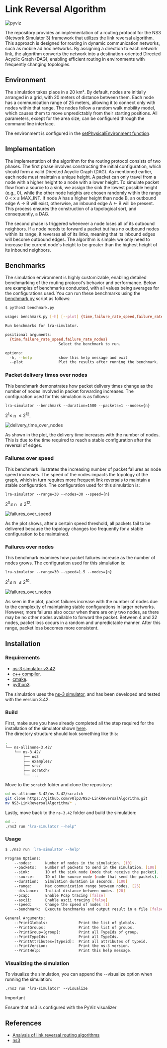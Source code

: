 # Link Reversal Algorithm

![pyviz](docs/pyviz.png)

The repository provides an implementation of a routing protocol for the NS3 (Network Simulator 3) framework that utilizes the link reversal algorithm. This approach is designed for routing in dynamic communication networks, such as mobile ad hoc networks. By assigning a direction to each network link, the algorithm converts the network into a destination-oriented Directed Acyclic Graph (DAG), enabling efficient routing in environments with frequently changing topologies.

## Environment

The simulation takes place in a 20 km². By default, nodes are initially arranged in a grid, with 20 meters of distance between them. Each node has a communication range of 25 meters, allowing it to connect only with nodes within that range. The nodes follow a random walk mobility model, which causes them to move unpredictably from their starting positions. All parameters, except for the area size, can be configured through the command line interface.

The environment is configured in the [setPhysicalEnvironment function](src/simulation-helper.cc#L32).

## Implementation

The implementation of the algorithm for the routing protocol consists of two phases. The first phase involves constructing the initial configuration, which should form a valid Directed Acyclic Graph (DAG). As mentioned earlier, each node must maintain a unique height. A packet can only travel from a node with a higher height to a node with a lower height. To simulate packet flow from a source to a sink, we assign the sink the lowest possible height (e.g., 0), while the other node heights are chosen randomly within the range 0 $<$ x $\leq$ MAX_INT. If node A has a higher height than node B, an outbound edge A $\rightarrow$ B will exist, otherwise, an inbound edge A $\leftarrow$ B will be present. This process ensures the construction of a topological sort, and consequently, a DAG.

The second phase is triggered whenever a node loses all of its outbound neighbors. If a node needs to forward a packet but has no outbound nodes within its range, it reverses all of its links, meaning that its inbound edges will become outbound edges. The algorithm is simple: we only need to increase the current node's height to be greater than the highest height of its inbound neighbors.

## Benchmarks

The simulation environment is highly customizable, enabling detailed benchmarking of the routing protocol's behavior and performance. Below are examples of benchmarks conducted, with all values being averages for the configurations used. You can run these benchmarks using the [benchmark.py](benchmark.py) script as follows:

```bash
$ python3 benchmark.py 

usage: benchmark.py [-h] [--plot] {time,failure_rate_speed,failure_rate_nodes}

Run benchmarks for lra-simulator.

positional arguments:
  {time,failure_rate_speed,failure_rate_nodes}
                        Select the benchmark to run.

options:
  -h, --help            show this help message and exit
  --plot                Plot the results after running the benchmark.

```

### Packet delivery times over nodes

This benchmark demonstrates how packet delivery times change as the number of nodes involved in packet forwarding increases. The configuration used for this simulation is as follows:

```
lra-simulator --benchmark --duration=1500 --packets=1 --nodes={n}
```

$2^1 \leq$ n $\leq 2^{12}$.

![delivery_time_over_nodes](docs/delivery_time.png)

As shown in the plot, the delivery time increases with the number of nodes. This is due to the time required to reach a stable configuration after the reversal of edges.   

### Failures over speed

This benchmark illustrates the increasing number of packet failures as node speed increases. The speed of the nodes impacts the topology of the graph, which in turn requires more frequent link reversals to maintain a stable configuration. The configuration used for this simulation is:

```
lra-simulator --range=30 --nodes=30 --speed={n}
```

$2^0 \leq$ n $\leq 2^{12}$.


![failures_over_speed](docs/failures_over_speed.png)

As the plot shows, after a certain speed threshold, all packets fail to be delivered because the topology changes too frequently for a stable configuration to be maintained.

### Failures over nodes

This benchmark examines how packet failures increase as the number of nodes grows. The configuration used for this simulation is:

```
lra-simulator --range=30 --speed=1.5 --nodes={n}
```

$2^1 \leq$ n $\leq 2^{10}$.

![failures_over_nodes](docs/failures_over_nodes.png)

As seen in the plot, packet failures increase with the number of nodes due to the complexity of maintaining stable configurations in larger networks. However, more failures also occur when there are only two nodes, as there may be no other nodes available to forward the packet. Between 4 and 32 nodes, packet loss occurs in a random and unpredictable manner. After this range, packet loss becomes more consistent.

## Installation

### Requirements

- [ns-3 simulator v3.42](https://www.nsnam.org/).
- [c++ compiler](https://gcc.gnu.org/).
- [cmake](https://cmake.org/).
- [python3](https://www.python.org/).

The simulation uses the [ns-3 simulator](https://www.nsnam.org/), and has been developed and tested with the version 3.42.

### Build

First, make sure you have already completed all the step required for the installation of the simulator shown [here](https://www.nsnam.org/docs/release/3.42/tutorial/html/index.html).  
The directory structure should look something like this:

```bash
.
└── ns-allinone-3.42/
    └── ns-3.42/
        ├── ns3
        ├── examples/
        ├── src/
        ├── scratch/
        └── ...
```

Move to the `scratch` folder and clone the repository:

```bash
cd ns-allinone-3.42/ns-3.42/scratch
git clone https://github.com/v0lp3/NS3-LinkReversalAlgorithm.git
mv NS3-LinkReversalAlgorithm/* .
```

Lastly, move back to the `ns-3.42` folder and build the simulation:

```bash
cd ..
./ns3 run "lra-simulator --help"
```

### Usage

```bash
$ ./ns3 run 'lra-simulator --help'

Program Options:
    --nodes:      Number of nodes in the simulation. [10]
    --packets:    Number of packets to send in the simulation. [100]
    --sink:       ID of the sink node (node that receive the packet). [0]
    --source:     ID of the source node (node that send the packets). [0]
    --duration:   Simulation duration in seconds. [100]
    --range:      Max communication range between nodes. [25]
    --distance:   Initial distance between nodes. [20]
    --pcap:       Enable Pcap tracing [false]
    --ascii:      Enable ascii tracing [false]
    --speed:      Change the speed of nodes [1]
    --benchmark:  Execute benchmarks and output result in a file [false]

General Arguments:
    --PrintGlobals:              Print the list of globals.
    --PrintGroups:               Print the list of groups.
    --PrintGroup=[group]:        Print all TypeIds of group.
    --PrintTypeIds:              Print all TypeIds.
    --PrintAttributes=[typeid]:  Print all attributes of typeid.
    --PrintVersion:              Print the ns-3 version.
    --PrintHelp:                 Print this help message.
```

### Visualizing the simulation

To visualize the simulation, you can append the --visualize option when running the simulation:

```
./ns3 run 'lra-simulator' --visualize
```

> [!IMPORTANT]  
> Ensure that ns3 is configured with the PyViz visualizer


## References

- [Analysis of link reversal routing algorithms](https://www.ece.iastate.edu/snt/files/2015/10/sicomp05.pdf)
- [ns3](https://www.nsnam.org/documentation/)